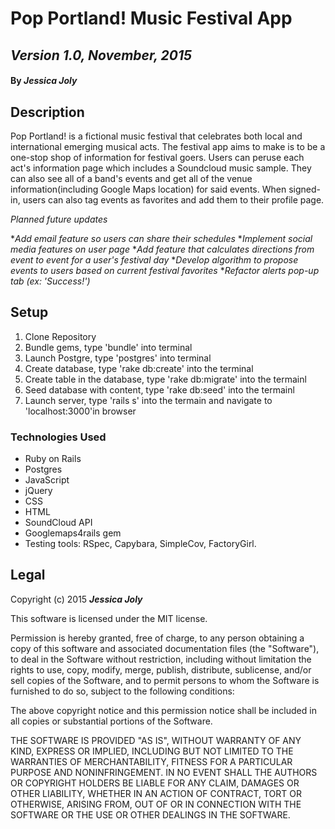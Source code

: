 # Pop Portland! Music Festival App

## _Version 1.0, November, 2015_

#### By _**Jessica Joly**_

## Description

Pop Portland! is a fictional music festival that celebrates both local and international emerging musical acts. The festival app aims to make is to be a one-stop shop of information for festival goers.
Users can peruse each act's information page which includes a Soundcloud music sample. They can also see all of a band's events and get all of the venue information(including Google Maps location) for said events.
When signed-in, users can also tag events as favorites and add them to their profile page.

_Planned future updates_

*_Add email feature so users can share their schedules_
*_Implement social media features on user page_
*_Add feature that calculates directions from event to event for a user's festival day_
*_Develop algorithm to propose events to users based on current festival favorites_
*_Refactor alerts pop-up tab (ex: 'Success!')_


## Setup

1. Clone Repository
2. Bundle gems, type 'bundle' into  terminal
3. Launch Postgre, type 'postgres' into terminal
4. Create database, type 'rake db:create' into the terminal
5. Create table in the database, type 'rake db:migrate' into the termainl
6. Seed database with content, type 'rake db:seed' into the termainl
7. Launch server, type 'rails s' into the termain and navigate to 'localhost:3000'in browser

### Technologies Used

* Ruby on Rails
* Postgres
* JavaScript
* jQuery
* CSS
* HTML
* SoundCloud API
* Googlemaps4rails gem
* Testing tools: RSpec, Capybara, SimpleCov, FactoryGirl.


## Legal

Copyright (c) 2015 **_Jessica Joly_**

This software is licensed under the MIT license.

Permission is hereby granted, free of charge, to any person obtaining a copy
of this software and associated documentation files (the "Software"), to deal
in the Software without restriction, including without limitation the rights
to use, copy, modify, merge, publish, distribute, sublicense, and/or sell
copies of the Software, and to permit persons to whom the Software is
furnished to do so, subject to the following conditions:

The above copyright notice and this permission notice shall be included in
all copies or substantial portions of the Software.

THE SOFTWARE IS PROVIDED "AS IS", WITHOUT WARRANTY OF ANY KIND, EXPRESS OR
IMPLIED, INCLUDING BUT NOT LIMITED TO THE WARRANTIES OF MERCHANTABILITY,
FITNESS FOR A PARTICULAR PURPOSE AND NONINFRINGEMENT. IN NO EVENT SHALL THE
AUTHORS OR COPYRIGHT HOLDERS BE LIABLE FOR ANY CLAIM, DAMAGES OR OTHER
LIABILITY, WHETHER IN AN ACTION OF CONTRACT, TORT OR OTHERWISE, ARISING FROM,
OUT OF OR IN CONNECTION WITH THE SOFTWARE OR THE USE OR OTHER DEALINGS IN
THE SOFTWARE.
